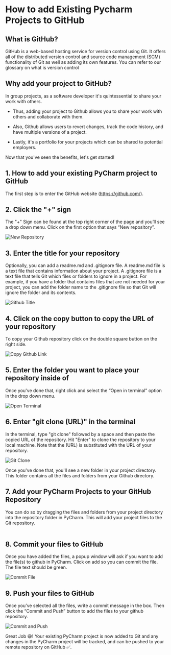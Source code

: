# **How to add Existing Pycharm Projects to GitHub**

## What is GitHub?

GitHub is a web-based hosting service for version control using Git. It offers all of the distributed version control and source code management (SCM) functionality of Git as well as adding its own features. You can refer to our glossary on what is version control

## Why add your project to GitHub?

In group projects, as a software developer it's quintessential to share your work with others.

- Thus, adding your project to Github allows you to share your work with others and collaborate with them.

- Also, Github allows users to revert changes, track the code history, and have multiple versions of a project.

- Lastly, it's a portfolio for your projects which can be shared to potential employers.

Now that you've seen the benefits, let's get started!

## 1. How to add your existing PyCharm project to GitHub

The first step is to enter the GitHub website (<https://github.com/>).

## 2. Click the "+" sign

The "+" Sign can be found at the top right corner of the page and you’ll see a drop down menu. Click on the first option that says  “New repository”.

![New Repository](ExistingProject1.png)

## 3. Enter the title for your repository

Optionally, you can add a readme.md and .gitignore file. A readme.md file is a text file that contains information about your project. A .gitignore file is a text file that tells Git which files or folders to ignore in a project. For example, if you have a folder that contains files that are not needed for your project, you can add the folder name to the .gitignore file so that Git will ignore the folder and its contents.

![Github Title](ExistingProject2.png)

## 4. Click on the copy button to copy the URL of your repository

 To copy your Github repository click on the double square button on the right side.

![Copy Github Link](ExistingProject3.png)

## 5. Enter the folder you want to place your repository inside of

Once you've done that, right click and select the “Open in terminal” option in the drop down menu.

![Open Terminal](ExistingProject4.png)

## 6. Enter "git clone (URL)" in the terminal

In the terminal, type "git clone" followed by a space and then paste the copied URL of the repository. Hit "Enter" to clone the repository to your local machine. Note that the (URL) is substituted with the URL of your repository.

![Git Clone](ExistingProject5.png)

Once you've done that, you'll see a new folder in your project directory. This folder contains all the files and folders from your Github directory.

## 7. Add your PyCharm Projects to your GitHub Repository

You can do so by dragging the files and folders from your project directory into the repository folder in PyCharm. This will add your project files to the Git repository.</br></br>

## 8. Commit your files to GitHub

Once you have added the files, a popup window will ask if you want to add the file(s) to github in PyCharm. Click on add so you can commit the file. The file text should be green.

![Commit File](ExistingProject6.png)

## 9. Push your files to GitHub

Once you’ve selected all the files, write a commit message in the box. Then click the “Commit and Push” button to add the files to your github repository.

![Commit and Push](ExistingProject8.png)

Great Job :satisfied:! Your existing PyCharm project is now added to Git and any changes in the PyCharm project will be tracked, and can be pushed to your remote repository on GitHub :white_check_mark:.

